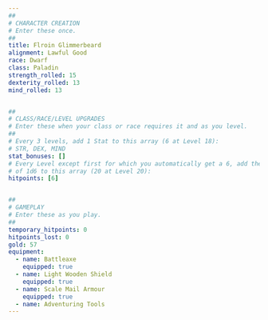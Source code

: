 ```yaml
---
##
# CHARACTER CREATION
# Enter these once.
##
title: Flroin Glimmerbeard
alignment: Lawful Good
race: Dwarf
class: Paladin
strength_rolled: 15
dexterity_rolled: 13
mind_rolled: 13


##
# CLASS/RACE/LEVEL UPGRADES
# Enter these when your class or race requires it and as you level.
##
# Every 3 levels, add 1 Stat to this array (6 at Level 18):
# STR, DEX, MIND
stat_bonuses: []
# Every Level except first for which you automatically get a 6, add the result
# of 1d6 to this array (20 at Level 20):
hitpoints: [6]


##
# GAMEPLAY
# Enter these as you play.
##
temporary_hitpoints: 0
hitpoints_lost: 0
gold: 57
equipment:
  - name: Battleaxe
    equipped: true
  - name: Light Wooden Shield
    equipped: true
  - name: Scale Mail Armour
    equipped: true
  - name: Adventuring Tools
---
```

